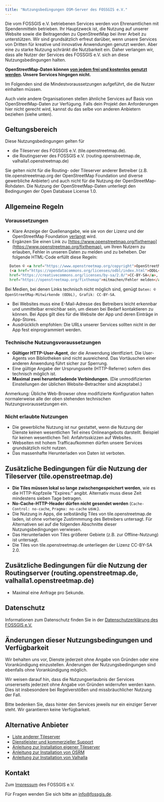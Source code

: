 ```yaml
---
title: "Nutzungsbedingungen OSM-Server des FOSSGIS e.V."
---
```


Die vom FOSSGIS e.V. betriebenen Services werden von Ehrenamtlichen
mit Spendenmitteln betrieben. Ihr Hauptzweck ist, die Nutzung auf unserer
Website sowie die Beitragenden zu OpenStreetMap bei ihrer Arbeit zu unterstützen.
Wir sind grundsätzlich erfreut darüber, wenn unsere Services von Dritten für
kreative und innovative Anwendungen genutzt werden.
Aber eine zu starke Nutzung schränkt die Nutzbarkeit ein. Daher
verlangen wir, dass alle Nutzer der Services des FOSSGIS e.V. sich an diese
Nutzungsbedingungen halten.

**OpenStreetMap-Daten können [von jedem frei und kostenlos genutzt
werden](https://www.openstreetmap.org/copyright). Unsere Services hingegen
nicht.**

Im Folgenden sind die Mindestvoraussetzungen aufgeführt, die die Nutzer
einhalten müssen.

Auch viele andere Organisationen stellen ähnliche Services auf Basis von
OpenStreetMap-Daten zur Verfügung. Falls dein Projekt den Anforderungen hier
nicht gerecht wird, kannst du das selbe von anderen Anbietern beziehen (siehe
unten).

## Geltungsbereich

Diese Nutzungsbedingungen gelten für
* die Tileserver des FOSSGIS e.V. (tile.openstreetmap.de).
* die Routingserver des FOSSGIS e.V. (routing.openstreetmap.de, valhalla1.openstreetmap.de)

Sie gelten nicht für die Routing- oder Tileserver anderer Betreiber (z.B.
tile.openstreeetmap.org der OpenStreetMap Foundation und diverse gewerbliche
Anbieter) und auch nicht für die Nutzung der OpenStreetMap-Rohdaten. Die
Nutzung der OpenStreetMap-Daten unterliegt den Bedingungen der Open Database
License 1.0.

## Allgemeine Regeln

### Voraussetzungen

* Klare Anzeige der Quellenangabe, wie sie von der Lizenz und der
  OpenStreetMap Foundation
  [verlangt](https://www.openstreetmap.org/copyright) wird.
* Ergänzen Sie einen Link zu
  [https://www.openstreetmap.org/fixthemap](https://www.openstreetmap.org/fixthemap),
  um Ihren Nutzern zu erlauben, Fehler in unseren Daten zu melden und zu beheben.
  Der folgende HTML-Code erfüllt diese Regeln:

```html
  Daten © <a href="https://www.openstreetmap.org/copyright">OpenStreetMap</a>-Mitwirkende
  (<a href="https://opendatacommons.org/licenses/odbl/index.html">ODbL</a>), <a
  href="https://creativecommons.org/licenses/by-sa/2.0/">CC-BY-SA</a>, <a
  href="https://openstreetmap.org/fixthemap">mitmachen/Fehler melden</a>
```
  Bei Medien, bei denen Links technisch nicht möglich sind, genügt `Daten: ©
  OpenStreetMap-Mitwirkende (ODbL), Grafik: CC-BY-SA`.
* Bei Websites muss eine E-Mail-Adresse des Betreibers leicht erkennbar und
  unmittelbar erreichbar sein, um diesen bei Bedarf kontaktieren zu können. Bei
  Apps gilt dies für die Website der App und deren Einträge in App-Stores.
* Ausdrücklich empfohlen: Die URLs unserer Services sollten nicht in der App
  fest einprogrammiert werden.

### Technische Nutzungsvoraussetzungen

* **Gültiger HTTP-User-Agent**, der die Anwendung identfiziert. Die User-Agents
  von Bibliotheken sind nicht ausreichend. Das Vortäuschen einer anderen Anwendung
  führt sicher zur Sperrung.
* Eine gültige Angabe der Ursprungsseite (HTTP-Referrer) sofern dies
  technisch möglich ist.
* **Maximal zwei herunterladende Verbindungen.** (Die unmodifizierten
  Einstellungen der üblichen Website-Betrachter sind akzeptabel.)

Anmerkung: Übliche Web-Browser ohne modifizierte Konfiguration halten
normalerweise alle der oben stehenden technischen Nutzungsvoraussetzungen ein.

### Nicht erlaubte Nutzungen

* Die gewerbliche Nutzung ist nur gestattet, wenn die Nutzung der Dienste keinen
  wesentlichen Teil eines Onlineangebots darstellt. Beispiel für keinen
  wesentlichen Teil: Anfahrtsskizzen auf Websites.
* Webseiten mit hohem Trafficaufkommen dürfen unsere Services grundsätzlich
  nicht nutzen.
* Das massenhafte Herunterladen von Daten ist verboten.

## Zusätzliche Bedingungen für die Nutzung der Tileserver (tile.openstreetmap.de)

* **Die Tiles müssen lokal so lange zwischengespeichert werden**, wie es die
  HTTP-Kopfzeile "Expires:" angibt. Alternativ muss diese Zeit mindestens
  sieben Tage betragen.
* **No-Cache-HTTP-Header dürfen nicht gesendet werden** (`Cache-Control:
  no-cache`, `Pragma: no-cache` usw.).
* Die Nutzung in Apps, die selbständig Tiles von tile.openstreetmap.de laden,
  ist ohne vorherige Zustimmmung des Betreibers untersagt. Für Alternativen sei
  auf die folgenden Abschnitte dieser Nutzungsbedingungen verwiesen.
* Das Herunterladen von Tiles größerer Gebiete (z.B. zur Offline-Nutzung) ist
  untersagt.
* Die Tiles von tile.openstreetmap.de unterliegen der Lizenz CC-BY-SA 2.0.

## Zusätzliche Bedingungen für die Nutzung der Routingserver (routing.openstreetmap.de, valhalla1.openstreetmap.de)

* Maximal eine Anfrage pro Sekunde.

## Datenschutz

Informationen zum Datenschutz finden Sie in der
[Datenschutzerklärung des FOSSGIS e.V.](https://www.fossgis.de/datenschutzerkl%C3%A4rung/)

## Änderungen dieser Nutzungsbedingungen und Verfügbarkeit

Wir behalten uns vor, Dienste jederzeit ohne Angabe von Gründen oder eine
Vorankündigung einzustellen. Änderungen der Nutzungsbedingungen sind ebenfalls
ohne Vorankündigung möglich.

Wir weisen darauf hin, dass die Nutzungserlaubnis der Services unsererseits
jederzeit ohne Angabe von Gründen widerrufen werden kann. Dies ist insbesondere
bei Regelverstößen und missbräuchlicher Nutzung der Fall.

Bitte bedenken Sie, dass hinter den Services jeweils nur ein einziger Server
steht. Wir garantieren keine Verfügbarkeit.

## Alternative Anbieter

* [Liste anderer Tileserver](https://wiki.openstreetmap.org/wiki/TMS)
* [Dienstleister und kommerzieller Support](https://wiki.openstreetmap.org/wiki/Commercial_OSM_Software_and_Services)
* [Anleitung zur Installation eigener Tileserver](https://switch2osm.org/)
* [Anleitung zur Installation von OSRM](https://github.com/Project-OSRM/osrm-backend/wiki)
* [Anleitung zur Installation von Valhalla](https://github.com/valhalla/valhalla)

## Kontakt

Zum [Impressum](https://www.fossgis.de/impressum.html) des FOSSGIS e.V.

Für Fragen wenden Sie sich bitte an info@fossgis.de.
